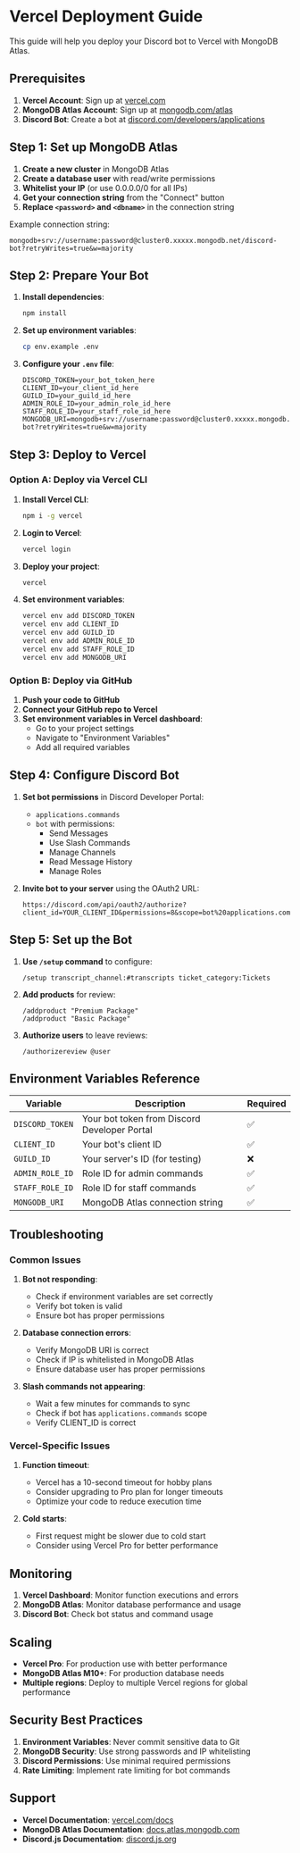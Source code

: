 # Vercel Deployment Guide

This guide will help you deploy your Discord bot to Vercel with MongoDB Atlas.

## Prerequisites

1. **Vercel Account**: Sign up at [vercel.com](https://vercel.com)
2. **MongoDB Atlas Account**: Sign up at [mongodb.com/atlas](https://mongodb.com/atlas)
3. **Discord Bot**: Create a bot at [discord.com/developers/applications](https://discord.com/developers/applications)

## Step 1: Set up MongoDB Atlas

1. **Create a new cluster** in MongoDB Atlas
2. **Create a database user** with read/write permissions
3. **Whitelist your IP** (or use 0.0.0.0/0 for all IPs)
4. **Get your connection string** from the "Connect" button
5. **Replace `<password>` and `<dbname>`** in the connection string

Example connection string:

```
mongodb+srv://username:password@cluster0.xxxxx.mongodb.net/discord-bot?retryWrites=true&w=majority
```

## Step 2: Prepare Your Bot

1. **Install dependencies**:

   ```bash
   npm install
   ```

2. **Set up environment variables**:

   ```bash
   cp env.example .env
   ```

3. **Configure your `.env` file**:
   ```
   DISCORD_TOKEN=your_bot_token_here
   CLIENT_ID=your_client_id_here
   GUILD_ID=your_guild_id_here
   ADMIN_ROLE_ID=your_admin_role_id_here
   STAFF_ROLE_ID=your_staff_role_id_here
   MONGODB_URI=mongodb+srv://username:password@cluster0.xxxxx.mongodb.net/discord-bot?retryWrites=true&w=majority
   ```

## Step 3: Deploy to Vercel

### Option A: Deploy via Vercel CLI

1. **Install Vercel CLI**:

   ```bash
   npm i -g vercel
   ```

2. **Login to Vercel**:

   ```bash
   vercel login
   ```

3. **Deploy your project**:

   ```bash
   vercel
   ```

4. **Set environment variables**:
   ```bash
   vercel env add DISCORD_TOKEN
   vercel env add CLIENT_ID
   vercel env add GUILD_ID
   vercel env add ADMIN_ROLE_ID
   vercel env add STAFF_ROLE_ID
   vercel env add MONGODB_URI
   ```

### Option B: Deploy via GitHub

1. **Push your code to GitHub**
2. **Connect your GitHub repo to Vercel**
3. **Set environment variables in Vercel dashboard**:
   - Go to your project settings
   - Navigate to "Environment Variables"
   - Add all required variables

## Step 4: Configure Discord Bot

1. **Set bot permissions** in Discord Developer Portal:

   - `applications.commands`
   - `bot` with permissions:
     - Send Messages
     - Use Slash Commands
     - Manage Channels
     - Read Message History
     - Manage Roles

2. **Invite bot to your server** using the OAuth2 URL:
   ```
   https://discord.com/api/oauth2/authorize?client_id=YOUR_CLIENT_ID&permissions=8&scope=bot%20applications.commands
   ```

## Step 5: Set up the Bot

1. **Use `/setup` command** to configure:

   ```
   /setup transcript_channel:#transcripts ticket_category:Tickets
   ```

2. **Add products** for review:

   ```
   /addproduct "Premium Package"
   /addproduct "Basic Package"
   ```

3. **Authorize users** to leave reviews:
   ```
   /authorizereview @user
   ```

## Environment Variables Reference

| Variable        | Description                                  | Required |
| --------------- | -------------------------------------------- | -------- |
| `DISCORD_TOKEN` | Your bot token from Discord Developer Portal | ✅       |
| `CLIENT_ID`     | Your bot's client ID                         | ✅       |
| `GUILD_ID`      | Your server's ID (for testing)               | ❌       |
| `ADMIN_ROLE_ID` | Role ID for admin commands                   | ✅       |
| `STAFF_ROLE_ID` | Role ID for staff commands                   | ✅       |
| `MONGODB_URI`   | MongoDB Atlas connection string              | ✅       |

## Troubleshooting

### Common Issues

1. **Bot not responding**:

   - Check if environment variables are set correctly
   - Verify bot token is valid
   - Ensure bot has proper permissions

2. **Database connection errors**:

   - Verify MongoDB URI is correct
   - Check if IP is whitelisted in MongoDB Atlas
   - Ensure database user has proper permissions

3. **Slash commands not appearing**:
   - Wait a few minutes for commands to sync
   - Check if bot has `applications.commands` scope
   - Verify CLIENT_ID is correct

### Vercel-Specific Issues

1. **Function timeout**:

   - Vercel has a 10-second timeout for hobby plans
   - Consider upgrading to Pro plan for longer timeouts
   - Optimize your code to reduce execution time

2. **Cold starts**:
   - First request might be slower due to cold start
   - Consider using Vercel Pro for better performance

## Monitoring

1. **Vercel Dashboard**: Monitor function executions and errors
2. **MongoDB Atlas**: Monitor database performance and usage
3. **Discord Bot**: Check bot status and command usage

## Scaling

- **Vercel Pro**: For production use with better performance
- **MongoDB Atlas M10+**: For production database needs
- **Multiple regions**: Deploy to multiple Vercel regions for global performance

## Security Best Practices

1. **Environment Variables**: Never commit sensitive data to Git
2. **MongoDB Security**: Use strong passwords and IP whitelisting
3. **Discord Permissions**: Use minimal required permissions
4. **Rate Limiting**: Implement rate limiting for bot commands

## Support

- **Vercel Documentation**: [vercel.com/docs](https://vercel.com/docs)
- **MongoDB Atlas Documentation**: [docs.atlas.mongodb.com](https://docs.atlas.mongodb.com)
- **Discord.js Documentation**: [discord.js.org](https://discord.js.org)
